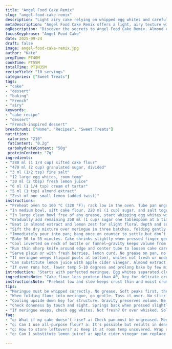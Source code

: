```yaml
---
title: "Angel Food Cake Remix"
slug: "angel-food-cake-remix"
description: "Light airy cake relying on whipped egg whites and careful folding technique. Uses cake flour and sugar but with quantities adjusted for balance. Cream of tartar stabilizes meringue. Vanilla swapped for almond extract; water replaced by lemon juice to kick slight tang. Ungreased tube pan mandatory for rise. Bake at lower temp to preserve moisture; cool upside down on bottle neck for structure. Instructions reorganized for clarity with focus on texture and timing cues rather than strict clocks. Tips on spotting done cake and common pitfalls included."
metaDescription: "Angel Food Cake Remix offers a light, airy texture with almond and lemon notes. Master meringue techniques for perfect results every time."
ogDescription: "Discover the secrets to Angel Food Cake Remix. Almond extract and lemon juice elevate this airy classic. Nail the meringue for stunning heights."
focusKeyphrase: "Angel Food Cake"
date: 2025-09-24
draft: false
image: angel-food-cake-remix.jpg
author: "Kate"
prepTime: PT40M
cookTime: PT55M
totalTime: PT1H35M
recipeYield: "10 servings"
categories: ["Sweet Treats"]
tags:
- "cake"
- "dessert"
- "baking"
- "French"
- "airy"
keywords:
- "cake recipe"
- "dessert"
- "French-inspired dessert"
breadcrumb: ["Home", "Recipes", "Sweet Treats"]
nutrition: 
 calories: "210"
 fatContent: "0.2g"
 carbohydrateContent: "50g"
 proteinContent: "7g"
ingredients:
- "280 ml (1 1/4 cup) sifted cake flour"
- "470 ml (2 cup) granulated sugar, divided"
- "3 ml (1/2 tsp) fine salt"
- "12 large egg whites, room temp"
- "30 ml (2 tbsp) fresh lemon juice"
- "6 ml (1 1/4 tsp) cream of tartar"
- "5 ml (1 tsp) almond extract"
- "Zest of one small lemon (added twist)"
instructions:
- "Preheat oven to 160 °C (320 °F); rack low in the oven. Tube pan ungreased—essential for batter to cling and climb walls."
- "In medium bowl, sift cake flour, 220 ml (1 cup) sugar, and salt together. Sets up dry base; removing lumps prevents dense clumps later."
- "In large clean bowl free of any grease, start whipping egg whites with lemon juice and cream of tartar. Begin slow speed until foamy, then medium. Look for soft peaks—white, shiny, but still droopy."
- "Gradually add remaining 250 ml (1 cup) sugar one tablespoon at a time while whipping. Now firm peaks form; stands straight but tip bends slightly. A telltale sign of right meringue. Any granular grit means sugar isn’t dissolved—keep whipping."
- "Beat in almond extract and lemon zest for slight floral depth and subtle brightness. Not traditional but sharpens flavor."
- "Sift the dry mixture over meringue in three batches, folding gently with a spatula. Fold from edges to center, no stirring or scraping aggressively—that deflates air. About 15 cautious turns per addition is enough. Stop when no flour streaks remain."
- "Immediately pour into pan; bang once on counter to settle but don’t shake or tap vigorously or air bubbles burst."
- "Bake 50 to 55 minutes. Cake shrinks slightly when pressed finger gently—the surface springs back with gentle resilience, never soft or jiggly. Browning pale to gold; crust will crack slightly and sound hollow when tapped."
- "Cool inverted on neck of bottle or funnel—gravity keeps volume from collapsing. At least 3 hours; overnight is fine. Wrapping pan traps moisture; avoid to keep crust crisp."
- "Run thin sharp knife around edge and center tube to loosen cake carefully before unmolding. Avoid tearing delicate crumb."
- "Serve plain or with fresh berries, lemon curd. No grease on pan, no shortening, no flour dusting—sometimes beginners grease pan and end with dense, heavy cake."
- "If meringue weeps (liquid pools at bottom), whites not fresh or under whisked; redo or extend whipping time."
- "Can substitute lemon juice with apple cider vinegar. Almond extract can swap for a few drops of rose water for floral twist."
- "If oven runs hot, lower temp 5-10 degrees and prolong bake by few minutes—dry overbaked cake is sad. Visual and tactile cues mean more than timers."
introduction: "Starts with perfected meringue. Egg whites separated clean, no yolk trace—grease kills volume. Whip slowly then fast till soft peaks appear; sugar added gradually to make glossy stiff peaks that hold shape but aren’t dry or grainy. You’ll hear the electric mixer buzz blend air in like a storm. Lemon juice stabilizes foam but watch volume—too much acid breaks bubbles. Incorporate dry mix slowly; folding not mixing. Toss instead flips air out. Batter flows thick, temple of whipped silk. Standard tube pan ungreased lets batter cling and climb. Oven sets crust pale gold—poke surface; it springs back, done. Flip quickly post bake upside down on bottle neck—gravity keeps sponge from collapsing. Hours later, unmold carefully or it tears. Aroma hints nutty almond and bright citrus zest. A study in fragile, airy textures riding on simple ingredients. Patience beats speed; rushing kills air. The technique is king here."
ingredientsNote: "Cake flour less protein than AP, key for delicate crumb—substituting all-purpose will give coarser texture. Sugar split into two portions controls meringue stability; too much from start weighs down whites. Lemon juice replaces water; acid intensifies lift and brightness, an underrated tweak to freshness. Cream of tartar mandatory stabilizer; no sub, though vinegar can stand in for acid if needed. Almond extract swaps vanilla for more aromatic note—lends complexity without overpowering. Zest is added for twist—flavored oils in zest amplify citrus aroma. Eggs large and room temp; cold whites take longer whipping and lack peaks. Pan must not be greased—if you do, batter slides and no rise. Use metal tube pan or glass straight sided workarounds for that signature shape. Clean bowls and beaters essential; even trace oil wrecks meringue structure. No alternative raising agents—this cake hinges on air trapped in egg whites."
instructionsNote: "Preheat low and slow keeps crust thin and moist crumb beneath. Rack placement low avoids scorching the top prematurely. Sifting dry ingredients removes lumps and aerates flour; crucial when folding into fragile meringue—no clumps or dense pockets allowed. Whipping whites slow then fast builds stable foam better than straight full speed—less chance sugar sinks to bottom. Adding sugar incrementally dissolves granules properly; graininess ruins texture. Lemon juice stabilizes meringue but excessive acid breaks bubbles—balance. Folding dry mix in thirds ensures even incorporation without deflating. Gentle motion respecting meringue bubbles; use rubber spatula for delicate turn-overs, never spoons or whisks for this step. Knocking pan against counter evens batter but don’t hammer—too much shakes bubbles. Oven temp accuracy saves cake—too hot dries cake, removes moisture; too cold and the crumb won’t set properly. Testing doneness by touch is primary; springs back means firm set crumb. Immediately invert pan post bake to preserve structure; prolonged upright cooling collapses volume. Unmolding best with thin serrated knife gently cutting edges; avoid too quick pulls pulling crumb apart. If batter collapses in oven, likely mix over folded or too much fat contamination. Patience during whip and fold pays dividends in volume and crumb silkiness."
tips:
- "Meringue must be whipped correctly. No grease. Soft peaks first, then add sugar gradually. This prevents sinking. Whip till glossy. Avoid overdoing it."
- "When folding flour into meringue, go gentle. Toss it over. No stirring. About 15 folds per addition. Watch for flour streaks. This keeps air intact."
- "Cooling upside down key for structure. Gravity preserves volume. Be patient here. Three hours minimum. Anything less risks collapse. Wrapping traps moisture."
- "Check doneness by touch and sight. Springs back when pressed slightly. Crust should be pale gold. If it jiggles, bake longer. Visual cues matter."
- "If meringue weeps, check egg whites. Not fresh? Or over whisked. Solution: whip more. Can always do it again. Don't give up on texture."
faq:
- "q: What if my cake doesn't rise? a: Check pan—must be ungreased. Meringue under whipped could sink. Cold eggs take longer to peak. Warm up before separating."
- "q: Can I use all-purpose flour? a: It's possible but results in dense texture. Cake flour is better for lighter crumb. Adjusting ratios can help a bit."
- "q: How to store leftovers? a: Keep it at room temp uncovered. Wrap risks moisture. Do not refrigerate; texture changes. Can last a few days."
- "q: Can I substitute lemon juice? a: Apple cider vinegar can replace. Similar acid effects. But balance amounts. Too much affects foam stability."

---
```

